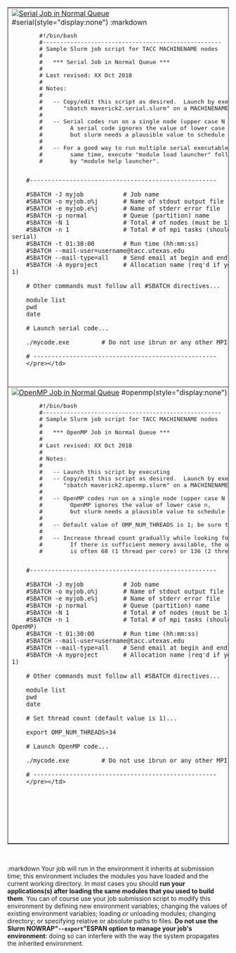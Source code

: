 <table border="1" cellpadding="3" cellspacing="1">
<tr valign="top">
<td><a href="javascript:showhideserial()"><img src=SMALLRIGHTARROW id="img-serial">Serial Job in Normal Queue</a><br>
#serial(style="display:none")
	:markdown
		<pre>
		#!/bin/bash
		#----------------------------------------------------
		# Sample Slurm job script for TACC MACHINENAME nodes
		#
		#   *** Serial Job in Normal Queue ***
		# 
		# Last revised: XX Oct 2018
		#
		# Notes:
		#
		#   -- Copy/edit this script as desired.  Launch by executing
		#      "sbatch maverick2.serial.slurm" on a MACHINENAME login node.
		#
		#   -- Serial codes run on a single node (upper case N = 1).
		#        A serial code ignores the value of lower case n,
		#        but slurm needs a plausible value to schedule the job.
		#
		#   -- For a good way to run multiple serial executables at the
		#        same time, execute "module load launcher" followed
		#        by "module help launcher".

		#----------------------------------------------------

		#SBATCH -J myjob           # Job name
		#SBATCH -o myjob.o%j       # Name of stdout output file
		#SBATCH -e myjob.e%j       # Name of stderr error file
		#SBATCH -p normal          # Queue (partition) name
		#SBATCH -N 1               # Total # of nodes (must be 1 for serial)
		#SBATCH -n 1               # Total # of mpi tasks (should be 1 for serial)
		#SBATCH -t 01:30:00        # Run time (hh:mm:ss)
		#SBATCH --mail-user=username@tacc.utexas.edu
		#SBATCH --mail-type=all    # Send email at begin and end of job
		#SBATCH -A myproject       # Allocation name (req'd if you have more than 1)

		# Other commands must follow all #SBATCH directives...

		module list
		pwd
		date

		# Launch serial code...

		./mycode.exe         # Do not use ibrun or any other MPI launcher

		# ---------------------------------------------------
		</pre></td>

<td valign="top"><a href="javascript:showhidempi()"><img src=SMALLRIGHTARROW id="img-mpi">MPI Job in Normal Queue</a>
#mpi(style="display:none")
	:markdown
		<pre>
		#!/bin/bash
		#----------------------------------------------------
		# Sample Slurm job script for TACC MACHINENAME nodes
		#
		#   *** MPI Job in Normal Queue ***
		# 
		# Last revised: XX Oct 2018
		#
		# Notes:
		#
		#   -- Launch this script by executing
		#      "sbatch maverick2.mpi.slurm" on MACHINENAME login node.
		#
		#   -- Use ibrun to launch MPI codes on TACC systems.
		#      Do not use mpirun or mpiexec.
		#
		#   -- Max recommended MPI tasks per KNL node: 64-68
		#      (start small, increase gradually).
		#
		#   -- If you're running out of memory, try running
		#      fewer tasks per node to give each task more memory.
		#
		#----------------------------------------------------
		
		#SBATCH -J myjob           # Job name
		#SBATCH -o myjob.o%j       # Name of stdout output file
		#SBATCH -e myjob.e%j       # Name of stderr error file
		#SBATCH -p normal          # Queue (partition) name
		#SBATCH -N 4               # Total # of nodes 
		#SBATCH -n 32              # Total # of mpi tasks
		#SBATCH -t 01:30:00        # Run time (hh:mm:ss)
		#SBATCH --mail-user=username@tacc.utexas.edu
		#SBATCH --mail-type=all    # Send email at begin and end of job
		#SBATCH -A myproject       # Allocation name (req'd if you have more than 1)

		# Other commands must follow all #SBATCH directives...

		module list
		pwd
		date

		# Launch MPI code... 

		ibrun ./mycode.exe         # Use ibrun instead of mpirun or mpiexec

		# ---------------------------------------------------
		</pre></td>


<tr valign="top">
<td><a href="javascript:showhideopenmp()"><img src=SMALLRIGHTARROW id="img-openmp">OpenMP Job in Normal Queue</a>
#openmp(style="display:none")
	:markdown
		<pre>
		#!/bin/bash
		#----------------------------------------------------
		# Sample Slurm job script for TACC MACHINENAME nodes
		#
		#   *** OpenMP Job in Normal Queue ***
		# 
		# Last revised: XX Oct 2018
		#
		# Notes:
		#
		#   -- Launch this script by executing
		#   -- Copy/edit this script as desired.  Launch by executing
		#      "sbatch maverick2.openmp.slurm" on a MACHINENAME login node.
		#
		#   -- OpenMP codes run on a single node (upper case N = 1).
		#        OpenMP ignores the value of lower case n,
		#        but slurm needs a plausible value to schedule the job.
		#
		#   -- Default value of OMP_NUM_THREADS is 1; be sure to change it!
		#
		#   -- Increase thread count gradually while looking for optimal setting.
		#        If there is sufficient memory available, the optimal setting
		#        is often 68 (1 thread per core) or 136 (2 threads per core).
		
		#----------------------------------------------------

		#SBATCH -J myjob           # Job name
		#SBATCH -o myjob.o%j       # Name of stdout output file
		#SBATCH -e myjob.e%j       # Name of stderr error file
		#SBATCH -p normal          # Queue (partition) name
		#SBATCH -N 1               # Total # of nodes (must be 1 for OpenMP)
		#SBATCH -n 1               # Total # of mpi tasks (should be 1 for OpenMP)
		#SBATCH -t 01:30:00        # Run time (hh:mm:ss)
		#SBATCH --mail-user=username@tacc.utexas.edu
		#SBATCH --mail-type=all    # Send email at begin and end of job
		#SBATCH -A myproject       # Allocation name (req'd if you have more than 1)

		# Other commands must follow all #SBATCH directives...

		module list
		pwd
		date

		# Set thread count (default value is 1)...

		export OMP_NUM_THREADS=34

		# Launch OpenMP code...

		./mycode.exe         # Do not use ibrun or any other MPI launcher

		# ---------------------------------------------------
		</pre></td>
<td><a href="javascript:showhidehybrid()"><img src=SMALLRIGHTARROW id="img-hybrid">Hybrid Job in Normal Queue</a>
#hybrid(style="display:none")
	:markdown
		<pre>
		#!/bin/bash
		#----------------------------------------------------
		# Example Slurm job script for TACC MACHINENAME nodes
		#
		#   *** Hybrid Job in Normal Queue ***
		# 
		#       This sample script specifies:
		#         10 nodes (capital N)
		#         40 total MPI tasks (lower case n); this is 4 tasks/node
		#         16 OpenMP threads per MPI task (64 threads per node)
		#
		# Last revised: XX Oct 2018
		#
		# Notes:
		#
		#   -- Launch this script by executing
		#      "sbatch maverick2.hybrid.slurm" on MACHINENAME login node.
		#
		#   -- Use ibrun to launch MPI codes on TACC systems.
		#      Do not use mpirun or mpiexec.
		#
		#   -- In most cases it's best to specify no more 
		#      than 64-68 MPI ranks or independent processes 
		#      per node, and 1-2 threads/core. 
		#
		#   -- If you're running out of memory, try running
		#      fewer tasks and/or threads per node to give each 
		#      process access to more memory.
		#
		#   -- IMPI and MVAPICH2 both do sensible process pinning by default.
		#
		#----------------------------------------------------
		
		#SBATCH -J myjob           # Job name
		#SBATCH -o myjob.o%j       # Name of stdout output file
		#SBATCH -e myjob.e%j       # Name of stderr error file
		#SBATCH -p normal          # Queue (partition) name
		#SBATCH -N 10              # Total # of nodes 
		#SBATCH -n 40              # Total # of mpi tasks
		#SBATCH -t 01:30:00        # Run time (hh:mm:ss)
		#SBATCH --mail-user=username@tacc.utexas.edu
		#SBATCH --mail-type=all    # Send email at begin and end of job
		#SBATCH -A myproject       # Allocation name (req'd if you have more than 1)

		# Other commands must follow all #SBATCH directives...

		module list
		pwd
		date

		# Set thread count (default value is 1)...

		export OMP_NUM_THREADS=16

		# Launch MPI code... 

		ibrun ./mycode.exe         # Use ibrun instead of mpirun or mpiexec

		# ---------------------------------------------------
		</pre></td>
</tr></table><p>&nbsp;</p>



:markdown
	Your job will run in the environment it inherits at submission time; this environment includes the modules you have loaded and the current working directory. In most cases you should **run your applications(s) after loading the same modules that you used to build them**.  You can of course use your job submission script to modify this environment by defining new environment variables; changing the values of existing environment variables; loading or unloading modules; changing directory; or specifying relative or absolute paths to files. **Do not use the Slurm NOWRAP"`--export`"ESPAN option to manage your job's environment**: doing so can interfere with the way the system propagates the inherited environment.


